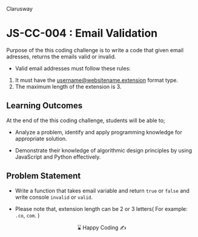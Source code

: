 <p>Clarusway<img align="right"
  src="https://secure.meetupstatic.com/photos/event/3/1/b/9/600_488352729.jpeg"  width="15px"></p>

# JS-CC-004 : Email Validation

Purpose of the this coding challenge is to write a code that given email adresses, returns the emails valid or invalid.

- Valid email addresses must follow these rules:

1. It must have the username@websitename.extension format type.
1. The maximum length of the extension is 3.

## Learning Outcomes

At the end of the this coding challenge, students will be able to;

- Analyze a problem, identify and apply programming knowledge for appropriate solution.

- Demonstrate their knowledge of algorithmic design principles by using JavaScript and Python effectively.

## Problem Statement

- Write a function that takes email variable and return `true` or `false` and write console `invalid` or `valid`.

- Please note that, extension length can be 2 or 3 letters( For example: `.co`, `com`. )

<center> ⌛ Happy Coding  ✍ </center>
